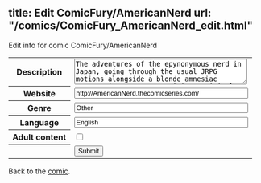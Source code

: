title: Edit ComicFury/AmericanNerd
url: "/comics/ComicFury_AmericanNerd_edit.html"
---
Edit info for comic ComicFury/AmericanNerd

<form name="comic" action="http://gaepostmail.appspot.com/comic/" method="post">
<table class="comicinfo">
<tr>
<th>Description</th><td><textarea name="description" cols="40" rows="3">The adventures of the epynonymous nerd in Japan, going through the usual JRPG motions alongside a blonde amnesiac protagonist, a nature spirit, a Digital monster, a Sonic the Hedgehog cosplayer, and a few characters I haven't gotten around to yet. Whacky shennanigans ensue.</textarea></td>
</tr>
<tr>
<th>Website</th><td><input type="text" name="url" value="http://AmericanNerd.thecomicseries.com/" size="40"/></td>
</tr>
<tr>
<th>Genre</th><td><input type="text" name="genre" value="Other" size="40"/></td>
</tr>
<tr>
<th>Language</th><td><input type="text" name="language" value="English" size="40"/></td>
</tr>
<tr>
<th>Adult content</th><td><input type="checkbox" name="adult" value="adult" /></td>
</tr>
<tr>
<th></th><td>
<input type="hidden" name="comic" value="ComicFury_AmericanNerd" />
<input type="submit" name="submit" value="Submit" />
</td>
</tr>
</table>
</form>

Back to the [comic](ComicFury_AmericanNerd.html).
